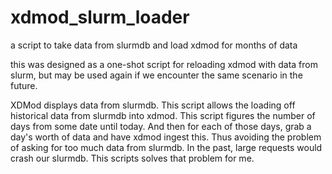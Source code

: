 # xdmod_slurm_loader
a script to take data from slurmdb and load xdmod for months of data

this was designed as a one-shot script for reloading xdmod with data from slurm, but may be used again if we encounter the same scenario in the future.

XDMod displays data from slurmdb. This script allows the loading off historical data from slurmdb into xdmod. This script figures the number of days from some date until today. And then for each of those days, grab a day's worth of data and have xdmod ingest this. Thus avoiding the problem of asking for too much data from slurmdb. In the past, large requests would crash our slurmdb. This scripts solves that problem for me.

